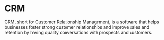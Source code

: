 # CRM
CRM, short for Customer Relationship Management, is a software that helps businesses foster strong customer relationships and improve sales and retention by having quality conversations with prospects and customers.
